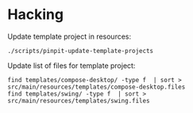 # Hacking

Update template project in resources:

```
./scripts/pinpit-update-template-projects
```

Update list of files for template project:

```
find templates/compose-desktop/ -type f  | sort > src/main/resources/templates/compose-desktop.files
find templates/swing/ -type f  | sort > src/main/resources/templates/swing.files
```
